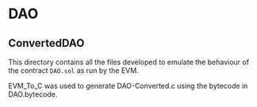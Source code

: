 # DAO
## ConvertedDAO
This directory contains all the files developed to emulate the behaviour of the 
contract `DAO.sol` as run by the EVM.

EVM_To_C was used to generate DAO-Converted.c using the bytecode in 
DAO.bytecode.

